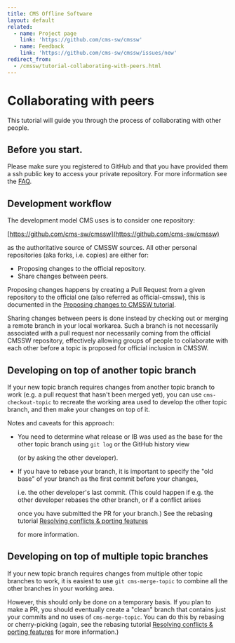 ```yaml
---
title: CMS Offline Software
layout: default
related:
  - name: Project page
    link: 'https://github.com/cms-sw/cmssw'
  - name: Feedback
    link: 'https://github.com/cms-sw/cmssw/issues/new'
redirect_from:
  - /cmssw/tutorial-collaborating-with-peers.html
---
```


# Collaborating with peers

This tutorial will guide you through the process of collaborating with other people.

## Before you start.

Please make sure you registered to GitHub and that you have provided them a ssh public key to access your private repository. For more information see the [FAQ](https://github.com/cms-sw/cmssdt-wiki/tree/f58e7cdbad2ba0f4d72847c313ea8cee8750052b/old/faq.html).

## Development workflow

The development model CMS uses is to consider one repository:

[https://github.com/cms-sw/cmssw](https://github.com/cms-sw/cmssw)

as the authoritative source of CMSSW sources. All other personal repositories \(aka forks, i.e. copies\) are either for:

* Proposing changes to the official repository.
* Share changes between peers.

Proposing changes happens by creating a Pull Request from a given repository to the official one \(also referred as official-cmssw\), this is documented in the [Proposing changes to CMSSW tutorial](https://github.com/cms-sw/cmssdt-wiki/tree/f58e7cdbad2ba0f4d72847c313ea8cee8750052b/old/tutorial.html).

Sharing changes between peers is done instead by checking out or merging a remote branch in your local workarea. Such a branch is not necessarily associated with a pull request nor necessarily coming from the official CMSSW repository, effectively allowing groups of people to collaborate with each other before a topic is proposed for official inclusion in CMSSW.

## Developing on top of another topic branch

If your new topic branch requires changes from another topic branch to work \(e.g. a pull request that hasn't been merged yet\), you can use `cms-checkout-topic` to recreate the working area used to develop the other topic branch, and then make your changes on top of it.

Notes and caveats for this approach:

* You need to determine what release or IB was used as the base for the other topic branch using `git log` or the GitHub history view

  \(or by asking the other developer\).

* If you have to rebase your branch, it is important to specify the "old base" of your branch as the first commit before your changes, 

  i.e. the other developer's last commit. \(This could happen if e.g. the other developer rebases the other branch, or if a conflict arises

  once you have submitted the PR for your branch.\) See the rebasing tutorial [Resolving conflicts & porting features](https://github.com/cms-sw/cmssdt-wiki/tree/f58e7cdbad2ba0f4d72847c313ea8cee8750052b/old/tutorial-resolve-conflicts.html)

  for more information.

## Developing on top of multiple topic branches

If your new topic branch requires changes from multiple other topic branches to work, it is easiest to use `git cms-merge-topic` to combine all the other branches in your working area.

However, this should only be done on a temporary basis. If you plan to make a PR, you should eventually create a "clean" branch that contains just your commits and no uses of `cms-merge-topic`. You can do this by rebasing or cherry-picking \(again, see the rebasing tutorial [Resolving conflicts & porting features](https://github.com/cms-sw/cmssdt-wiki/tree/f58e7cdbad2ba0f4d72847c313ea8cee8750052b/old/tutorial-resolve-conflicts.html) for more information.\)

